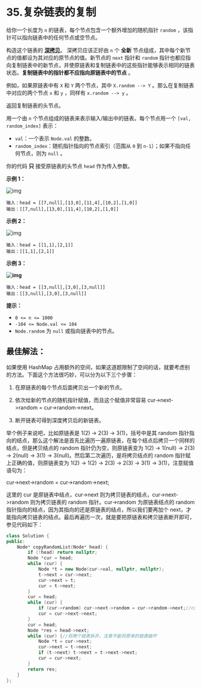 # 35.复杂链表的复制

给你一个长度为 `n` 的链表，每个节点包含一个额外增加的随机指针 `random` ，该指针可以指向链表中的任何节点或空节点。

构造这个链表的 **[深拷贝](https://baike.baidu.com/item/深拷贝/22785317?fr=aladdin)**。 深拷贝应该正好由 `n` 个 **全新** 节点组成，其中每个新节点的值都设为其对应的原节点的值。新节点的 `next` 指针和 `random` 指针也都应指向复制链表中的新节点，并使原链表和复制链表中的这些指针能够表示相同的链表状态。**复制链表中的指针都不应指向原链表中的节点** 。

例如，如果原链表中有 `X` 和 `Y` 两个节点，其中 `X.random --> Y` 。那么在复制链表中对应的两个节点 `x` 和 `y` ，同样有 `x.random --> y` 。

返回复制链表的头节点。

用一个由 `n` 个节点组成的链表来表示输入/输出中的链表。每个节点用一个 `[val, random_index]` 表示：

- `val`：一个表示 `Node.val` 的整数。
- `random_index`：随机指针指向的节点索引（范围从 `0` 到 `n-1`）；如果不指向任何节点，则为 `null` 。

你的代码 **只** 接受原链表的头节点 `head` 作为传入参数。

**示例 1：**

![img](https://assets.leetcode-cn.com/aliyun-lc-upload/uploads/2020/01/09/e1.png)

```
输入：head = [[7,null],[13,0],[11,4],[10,2],[1,0]]
输出：[[7,null],[13,0],[11,4],[10,2],[1,0]]
```

**示例 2：**

![img](https://assets.leetcode-cn.com/aliyun-lc-upload/uploads/2020/01/09/e2.png)

```
输入：head = [[1,1],[2,1]]
输出：[[1,1],[2,1]]
```

**示例 3：**

**![img](https://assets.leetcode-cn.com/aliyun-lc-upload/uploads/2020/01/09/e3.png)**

```
输入：head = [[3,null],[3,0],[3,null]]
输出：[[3,null],[3,0],[3,null]]
```

 

**提示：**

- `0 <= n <= 1000`
- `-104 <= Node.val <= 104`
- `Node.random` 为 `null` 或指向链表中的节点。



## 最佳解法：

如果使用 HashMap 占用额外的空间，如果这道题限制了空间的话，就要考虑别的方法。下面这个方法很巧妙，可以分为以下三个步骤：

1. 在原链表的每个节点后面拷贝出一个新的节点。

2. 依次给新的节点的随机指针赋值，而且这个赋值非常容易 cur->next->random = cur->random->next。

3. 断开链表可得到深度拷贝后的新链表。

举个例子来说吧，比如原链表是 1(2) -> 2(3) -> 3(1)，括号中是其 random 指针指向的结点，那么这个解法是首先比遍历一遍原链表，在每个结点后拷贝一个同样的结点，但是拷贝结点的 random 指针仍为空，则原链表变为 1(2) -> 1(null) -> 2(3) -> 2(null) -> 3(1) -> 3(null)。然后第二次遍历，是将拷贝结点的 random 指针赋上正确的值，则原链表变为 1(2) -> 1(2) -> 2(3) -> 2(3) -> 3(1) -> 3(1)，注意赋值语句为：

cur->next->random = cur->random->next;

这里的 cur 是原链表中结点，cur->next 则为拷贝链表的结点，cur->next->random 则为拷贝链表的 random 指针。cur->random 为原链表结点的 random 指针指向的结点，因为其指向的还是原链表的结点，所以我们要再加个 next，才能指向拷贝链表的结点。最后再遍历一次，就是要把原链表和拷贝链表断开即可，参见代码如下：

```C++ 
class Solution {
public:
    Node* copyRandomList(Node* head) {
        if (!head) return nullptr;
        Node *cur = head;
        while (cur) {
            Node *t = new Node(cur->val, nullptr, nullptr);
            t->next = cur->next;
            cur->next = t;
            cur = t->next;
        }
        cur = head;
        while (cur) {
            if (cur->random) cur->next->random = cur->random->next;//cur->random有可能为null,需要先判断
            cur = cur->next->next;
        }
        cur = head;
        Node *res = head->next;
        while (cur) {//将两个链表拆开，注意不能将原来的链表破坏
            Node *t = cur->next;
            cur->next = t->next;
            if (t->next) t->next = t->next->next;
            cur = cur->next;
        }
        return res;
    }
};
```



